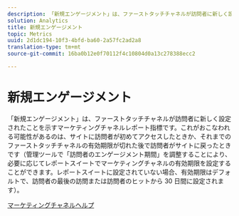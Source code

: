 ```yaml
---
description: 「新規エンゲージメント」は、ファーストタッチチャネルが訪問者に新しく設定されたことを示すマーケティングチャネルレポート指標です。これがおこなわれる可能性があるのは、サイトに訪問者が初めてアクセスしたときか、それまでのファーストタッチチャネルの有効期限が切れた後で訪問者がサイトに戻ったときです（管理ツールで「訪問者のエンゲージメント期間」を調整することにより、必要に応じてレポートスイートでマーケティングチャネルの有効期限を設定することができます。レポートスイートに設定されていない場合、有効期限はデフォルトで、訪問者の最後の訪問または訪問者のヒットから 30 日間に設定されます）。
solution: Analytics
title: 新規エンゲージメント
topic: Metrics
uuid: 2d1dc194-10f3-4bfd-ba60-2a57fc2ad2a8
translation-type: tm+mt
source-git-commit: 16ba0b12e0f70112f4c10804d0a13c278388ecc2

---
```



# 新規エンゲージメント

「新規エンゲージメント」は、ファーストタッチチャネルが訪問者に新しく設定されたことを示すマーケティングチャネルレポート指標です。これがおこなわれる可能性があるのは、サイトに訪問者が初めてアクセスしたときか、それまでのファーストタッチチャネルの有効期限が切れた後で訪問者がサイトに戻ったときです（管理ツールで「訪問者のエンゲージメント期間」を調整することにより、必要に応じてレポートスイートでマーケティングチャネルの有効期限を設定することができます。レポートスイートに設定されていない場合、有効期限はデフォルトで、訪問者の最後の訪問または訪問者のヒットから 30 日間に設定されます）。

[マーケティングチャネルヘルプ](https://marketing.adobe.com/resources/help/en_US/mchannel/)
